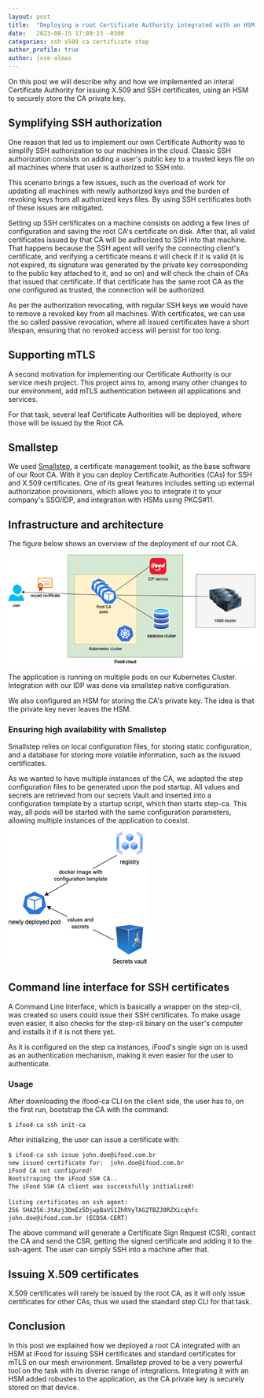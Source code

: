 ```yaml
---
layout: post
title:  "Deploying a root Certificate Authority integrated with an HSM at iFood"
date:   2023-08-15 17:09:23 -0300
categories: ssh x509 ca certificate step
author_profile: true
author: jose-almas
---
```


On this post we will describe why and how we implemented an interal Certificate Authority for issuing X.509 and SSH
certificates, using an HSM to securely store the CA private key.

## Symplifying SSH authorization

One reason that led us to implement our own Certificate Authority was to simplify SSH authorization to our machines in
the cloud. Classic SSH authorization consists on adding a user's public key to a trusted keys file on all machines where
that user is authorized to SSH into. 

This scenario brings a few issues, such as the overload of work for updating all machines with newly authorized keys and
the burden of revoking keys from all authorized keys files. By using SSH certificates both of these issues are
mitigated.

Setting up SSH certificates on a machine consists on adding a few lines of configuration and saving the root CA's
certificate on disk. After that, all valid certificates issued by that CA will be authorized to SSH into that machine.
That happens because the SSH agent will verify the connecting client's certificate, and verifying a certificate means it
will check if it is valid (it is not expired, its signature was generated by the private key corresponding to the public
key attached to it, and so on) and will check the chain of CAs that issued that certificate. If that certificate has the
same root CA as the one configured as trusted, the connection will be authorized.

As per the authorization revocating, with regular SSH keys we would have to remove a revoked key from all machines. With
certificates, we can use the so called passive revocation, where all issued certificates have a short lifespan, ensuring
that no revoked access will persist for too long.

## Supporting mTLS

A second motivation for implementing our Certificate Authority is our service mesh project. This project aims to, among 
many other changes to our environment, add mTLS authentication between all applications and services.

For that task, several leaf Certificate Authorities will be deployed, where those will be issued by the Root CA.

## Smallstep

We used [Smallstep](https://smallstep.com/), a certificate management toolkit, as the base software of our Root CA.
With it you can deploy Certificate Authorities (CAs) for SSH and X.509 certificates. One of its great features includes
setting up external authorization provisioners, which allows you to integrate it to your company's SSO/IDP, and 
integration with HSMs using PKCS#11.

## Infrastructure and architecture

The figure below shows an overview of the deployment of our root CA.

![iFood root CA architecture](/assets/sec-eng/img/ifood-ca-architecture.jpg)

The application is running on multiple pods on our Kubernetes Cluster. Integration with our IDP was done via smallstep
native configuration.

We also configured an HSM for storing the CA's private key. The idea is that the private key never leaves the HSM.

### Ensuring high availability with Smallstep

Smallstep relies on local configuration files, for storing static configuration, and a database for storing more
volatile information, such as the issued certificates.

As we wanted to have multiple instances of the CA, we adapted the step configuration files to be generated upon the pod
startup. All values and secrets are retrieved from our secrets Vault and inserted into a configuration template by a
startup script, which then starts step-ca. This way, all pods will be started with the same configuration parameters,
allowing multiple instances of the application to coexist.

![iFood root CA architecture](/assets/sec-eng/img/ifood-ca-deploy-template.jpg)

## Command line interface for SSH certificates

A Command Line Interface, which is basically a wrapper on the step-cli, was created so users could issue their SSH
certificates. To make usage even easier, it also checks for the step-cli binary on the user's computer and installs it
if it is not there yet.

As it is configured on the step ca instances, iFood's single sign on is used as an authentication mechanism, making it
even easier for the user to authenticate.

### Usage

After downloading the ifood-ca CLI on the client side, the user has to, on the first run, bootstrap the CA with the
command:
```shell
$ ifood-ca ssh init-ca
```

After initializing, the user can issue a certificate with:
```shell
$ ifood-ca ssh issue john.doe@ifood.com.br
new issued certificate for:  john.doe@ifood.com.br
iFood CA not configured!
Bootstraping the iFood SSH CA..
The iFood SSH CA client was successfully initialized!

listing certificates on ssh agent:
256 SHA256:3tAzj3DmEz5DjwpBaVS1ZhRVyTAG2TBZJ0RZXicqhfc john.doe@ifood.com.br (ECDSA-CERT)
```

The above command will generate a Certificate Sign Request (CSR), contact the CA and send the CSR, getting the signed 
certificate and adding it to the ssh-agent. The user can simply SSH into a machine after that.

## Issuing X.509 certificates

X.509 certificates will rarely be issued by the root CA, as it will only issue certificates for other CAs, thus we used
the standard step CLI for that task.

## Conclusion

In this post we explained how we deployed a root CA integrated with an HSM at iFood for issuing SSH certificates and
standard certificates for mTLS on our mesh environment. Smallstep proved to be a very powerful tool on the task with its
diverse range of integrations. Integrating it with an HSM added robustes to the application, as the CA private key is
securely stored on that device.
